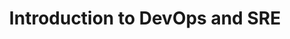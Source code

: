 ---
type: "module"
title: "Introduction to DevOps and SRE"
description: "This module introduces the principles and practices of DevOps and Site Reliability Engineering (SRE), focusing on their impact on software development and operations."
level: "beginner"
---